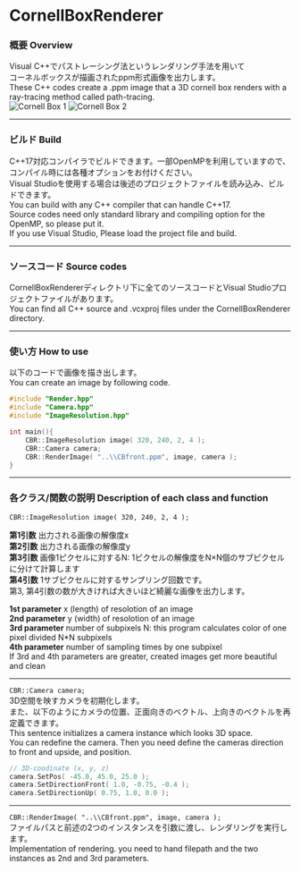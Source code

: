 # CornellBoxRenderer
     
### 概要 Overview
Visual C++でパストレーシング法というレンダリング手法を用いて       
コーネルボックスが描画されたppm形式画像を出力します。     
These C++ codes create a .ppm image that a 3D cornell box renders with a ray-tracing method called path-tracing.     
![Cornell Box 1](https://raw.github.com/wiki/Nao-Shirotsu/PathTracing_CornellBoxRenderer/CBfront.jpg) ![Cornell Box 2](https://raw.github.com/wiki/Nao-Shirotsu/PathTracing_CornellBoxRenderer/CBlookdown.jpg)
*****

### ビルド Build
C++17対応コンパイラでビルドできます。一部OpenMPを利用していますので、コンパイル時には各種オプションをお付けください。    
Visual Studioを使用する場合は後述のプロジェクトファイルを読み込み、ビルドできます。     
You can build with any C++ compiler that can handle C++17.     
Source codes need only standard library and compiling option for the OpenMP, so please put it.     
If you use Visual Studio, Please load the project file and build.     
*****

### ソースコード Source codes
CornellBoxRendererディレクトリ下に全てのソースコードとVisual Studioプロジェクトファイルがあります。     
You can find all C++ source and .vcxproj files under the CornellBoxRenderer directory.     
*****
     
### 使い方 How to use
以下のコードで画像を描き出します。     
You can create an image by following code.
```cpp
#include "Render.hpp"
#include "Camera.hpp"
#include "ImageResolution.hpp"

int main(){
	CBR::ImageResolution image( 320, 240, 2, 4 ); 
	CBR::Camera camera;
	CBR::RenderImage( "..\\CBfront.ppm", image, camera );
}
```     
*****
     
### 各クラス/関数の説明 Description of each class and function
`CBR::ImageResolution image( 320, 240, 2, 4 );`     

**第1引数** 出力される画像の解像度x     
**第2引数** 出力される画像の解像度y     
**第3引数** 画像1ピクセルに対するN: 1ピクセルの解像度をN×N個のサブピクセルに分けて計算します      
**第4引数** 1サブピクセルに対するサンプリング回数です。     
第3, 第4引数の数が大きければ大きいほど綺麗な画像を出力します。     
     
**1st parameter** x (length) of resolotion of an image     
**2nd parameter** y (width) of resolotion of an image     
**3rd parameter** number of subpixels N: this program calculates color of one pixel divided N*N subpixels     
**4th parameter** number of sampling times by one subpixel     
If 3rd and 4th parameters are greater, created images get more beautiful and clean     
*****
`CBR::Camera camera;`     
3D空間を映すカメラを初期化します。     
また、以下のようにカメラの位置、正面向きのベクトル、上向きのベクトルを再定義できます。     
This sentence initializes a camera instance which looks 3D space.     
You can redefine the camera. Then you need define the cameras direction to front and upside, and position.
```cpp
// 3D-coodinate (x, y, z)
camera.SetPos( -45.0, 45.0, 25.0 );
camera.SetDirectionFront( 1.0, -0.75, -0.4 );
camera.SetDirectionUp( 0.75, 1.0, 0.0 );
```     
*****
`CBR::RenderImage( "..\\CBfront.ppm", image, camera );`     
ファイルパスと前述の2つのインスタンスを引数に渡し、レンダリングを実行します。     
Implementation of rendering. you need to hand filepath and the two instances as 2nd and 3rd parameters.

